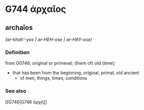 # G744 ἀρχαῖος

## archaîos

_(ar-khah'-yos | ar-HEH-ose | ar-HAY-ose)_

### Definition

from G0746; original or primeval; (them of) old (time); 

- that has been from the beginning, original, primal, old ancient
  - of men, things, times, conditions

### See also

[[G746|G746 ἀρχή]]

